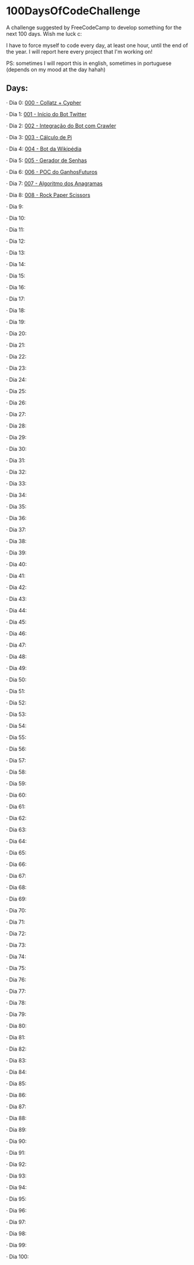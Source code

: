 # 100DaysOfCodeChallenge
A challenge suggested by FreeCodeCamp to develop something for the next 100 days. Wish me luck c:

I have to force myself to code every day, at least one hour, until the end of the year. I will report here every project that I'm working on!

PS: sometimes I will report this in english, sometimes in portuguese (depends on my mood at the day hahah)
## Days:

· Dia 0: [000 - Collatz + Cypher](https://github.com/hugofolloni/100DaysOfCodeChallenge/tree/main/000)

· Dia 1: [001 - Início do Bot Twitter](https://github.com/hugofolloni/100DaysOfCodeChallenge/tree/main/001)

· Dia 2: [002 - Integração do Bot com Crawler](https://github.com/hugofolloni/100DaysOfCodeChallenge/tree/main/002)

· Dia 3: [003 - Cálculo de Pi](https://github.com/hugofolloni/100DaysOfCodeChallenge/tree/main/003)

· Dia 4: [004 - Bot da Wikipédia](https://github.com/hugofolloni/100DaysOfCodeChallenge/tree/main/004)

· Dia 5: [005 - Gerador de Senhas](https://github.com/hugofolloni/100DaysOfCodeChallenge/tree/main/005) 

· Dia 6: [006 - POC do GanhosFuturos](https://github.com/hugofolloni/100DaysOfCodeChallenge/tree/main/006) 

· Dia 7: [007 - Algoritmo dos Anagramas](https://github.com/hugofolloni/100DaysOfCodeChallenge/tree/main/007) 

· Dia 8: [008 - Rock Paper Scissors](https://github.com/hugofolloni/100DaysOfCodeChallenge/tree/main/008) 

· Dia 9: 

· Dia 10: 

· Dia 11: 

· Dia 12: 

· Dia 13: 

· Dia 14: 

· Dia 15: 

· Dia 16: 

· Dia 17:

· Dia 18:

· Dia 19:

· Dia 20:

· Dia 21: 

· Dia 22: 

· Dia 23: 

· Dia 24: 

· Dia 25: 

· Dia 26: 

· Dia 27:

· Dia 28: 

· Dia 29:

· Dia 30: 

· Dia 31: 

· Dia 32: 

· Dia 33: 

· Dia 34: 

· Dia 35: 

· Dia 36: 

· Dia 37:

· Dia 38: 

· Dia 39:

· Dia 40: 

· Dia 41: 

· Dia 42: 

· Dia 43: 

· Dia 44: 

· Dia 45: 

· Dia 46: 

· Dia 47:

· Dia 48: 

· Dia 49: 

· Dia 50: 

· Dia 51: 

· Dia 52: 

· Dia 53: 

· Dia 54: 

· Dia 55: 

· Dia 56: 

· Dia 57:

· Dia 58:

· Dia 59: 

· Dia 60: 

· Dia 61: 

· Dia 62: 

· Dia 63: 

· Dia 64: 

· Dia 65: 

· Dia 66: 

· Dia 67:

· Dia 68: 

· Dia 69:

· Dia 70:

· Dia 71: 

· Dia 72: 

· Dia 73: 

· Dia 74: 

· Dia 75: 

· Dia 76: 

· Dia 77:

· Dia 78: 

· Dia 79:

· Dia 80: 

· Dia 81: 

· Dia 82: 

· Dia 83: 

· Dia 84: 

· Dia 85: 

· Dia 86: 

· Dia 87:

· Dia 88:

· Dia 89: 

· Dia 90: 

· Dia 91: 

· Dia 92: 

· Dia 93: 

· Dia 94: 

· Dia 95: 

· Dia 96: 

· Dia 97:

· Dia 98: 

· Dia 99:

· Dia 100: 















